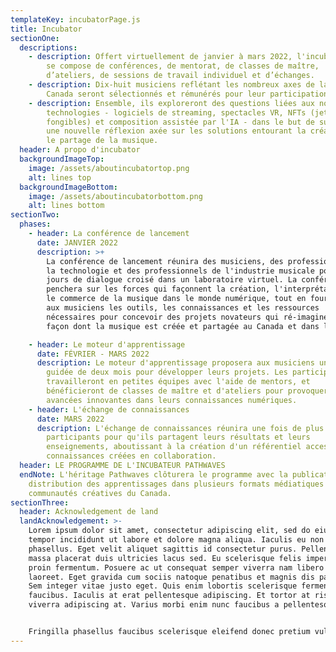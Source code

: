 ```yaml
---
templateKey: incubatorPage.js
title: Incubator
sectionOne:
  descriptions:
    - description: Offert virtuellement de janvier à mars 2022, l'incubateur Pathwaves
        se compose de conférences, de mentorat, de classes de maître,
        d’ateliers, de sessions de travail individuel et d’échanges.
    - description: Dix-huit musiciens reflétant les nombreux axes de la diversité au
        Canada seront sélectionnés et rémunérés pour leur participation.
    - description: Ensemble, ils exploreront des questions liées aux nouvelles
        technologies - logiciels de streaming, spectacles VR, NFTs (jetons non
        fongibles) et composition assistée par l'IA - dans le but de susciter
        une nouvelle réflexion axée sur les solutions entourant la création et
        le partage de la musique.
  header: A propo d'incubator
  backgroundImageTop:
    image: /assets/aboutincubatortop.png
    alt: lines top
  backgroundImageBottom:
    image: /assets/aboutincubatorbottom.png
    alt: lines bottom
sectionTwo:
  phases:
    - header: La conférence de lancement
      date: JANVIER 2022
      description: >+
        La conférence de lancement réunira des musiciens, des professionnels de
        la technologie et des professionnels de l'industrie musicale pour trois
        jours de dialogue croisé dans un laboratoire virtuel. La conférence se
        penchera sur les forces qui façonnent la création, l'interprétation et
        le commerce de la musique dans le monde numérique, tout en fournissant
        aux musiciens les outils, les connaissances et les ressources
        nécessaires pour concevoir des projets novateurs qui ré-imaginent la
        façon dont la musique est créée et partagée au Canada et dans le monde.

    - header: Le moteur d'apprentissage
      date: FÉVRIER - MARS 2022
      description: Le moteur d'apprentissage proposera aux musiciens une formation
        guidée de deux mois pour développer leurs projets. Les participants
        travailleront en petites équipes avec l'aide de mentors, et
        bénéficieront de classes de maître et d'ateliers pour provoquer des
        avancées innovantes dans leurs connaissances numériques.
    - header: L'échange de connaissances
      date: MARS 2022
      description: L'échange de connaissances réunira une fois de plus les
        participants pour qu'ils partagent leurs résultats et leurs
        enseignements, aboutissant à la création d'un référentiel accessible de
        connaissances créées en collaboration.
  header: LE PROGRAMME DE L'INCUBATEUR PATHWAVES
  endNote: L'héritage Pathwaves clôturera le programme avec la publication et la
    distribution des apprentissages dans plusieurs formats médiatiques aux
    communautés créatives du Canada.
sectionThree:
  header: Acknowledgement de land
  landAcknowledgement: >-
    Lorem ipsum dolor sit amet, consectetur adipiscing elit, sed do eiusmod
    tempor incididunt ut labore et dolore magna aliqua. Iaculis eu non diam
    phasellus. Eget velit aliquet sagittis id consectetur purus. Pellentesque
    massa placerat duis ultricies lacus sed. Eu scelerisque felis imperdiet
    proin fermentum. Posuere ac ut consequat semper viverra nam libero justo
    laoreet. Eget gravida cum sociis natoque penatibus et magnis dis parturient.
    Sem integer vitae justo eget. Quis enim lobortis scelerisque fermentum dui
    faucibus. Iaculis at erat pellentesque adipiscing. Et tortor at risus
    viverra adipiscing at. Varius morbi enim nunc faucibus a pellentesque sit.


    Fringilla phasellus faucibus scelerisque eleifend donec pretium vulputate. Pellentesque id nibh tortor id aliquet lectus proin nibh nisl. Ac feugiat sed lectus vestibulum mattis ullamcorper velit sed. Justo donec enim diam vulputate ut pharetra. Turpis massa tincidunt dui ut ornare lectus sit amet. Nullam eget felis eget nunc lobortis mattis. Augue eget arcu dictum varius duis at. Morbi enim nunc faucibus a pellentesque sit. Vulputate enim nulla aliquet porttitor. Maecenas volutpat blandit aliquam etiam erat velit. Volutpat maecenas volutpat blandit aliquam. Facilisi nullam vehicula ipsum a. Neque sodales ut etiam sit amet nisl purus. Porttitor massa id neque aliquam vestibulum. Sit amet porttitor eget dolor morbi. Phasellus faucibus scelerisque eleifend donec pretium vulputate sapien nec sagittis. Pretium quam vulputate dignissim suspendisse.
---
```

